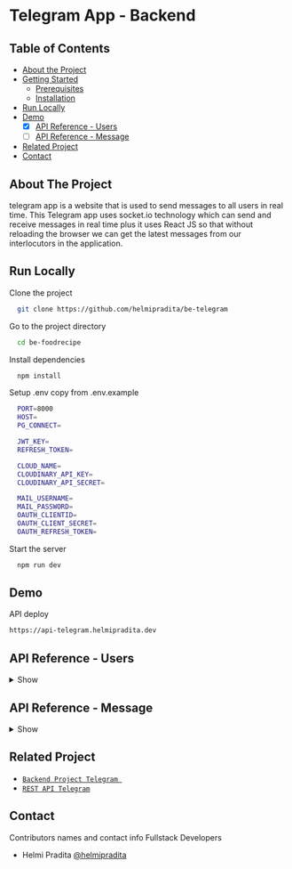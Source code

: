 # Telegram App - Backend

## Table of Contents

* [About the Project](#about-the-project)
* [Getting Started](#getting-started)
  * [Prerequisites](#prerequisites)
  * [Installation](#installation)
* [Run Locally](https://github.com/helmipradita/be-foodrecipe/edit/main/README.md#run-locally)
* [Demo](https://github.com/helmipradita/be-foodrecipe/edit/main/README.md#demo)
  *  [x] [API Reference - Users](#api-reference---users)
  *  [ ] [API Reference - Message](#api-reference---message)
* [Related Project](#related-project)
* [Contact](#contact)

## About The Project

telegram app is a website that is used to send messages to all users in real time. This Telegram app uses socket.io technology which can send and receive messages in real time plus it uses React JS so that without reloading the browser we can get the latest messages from our interlocutors in the application.

## Run Locally

Clone the project

```bash
  git clone https://github.com/helmipradita/be-telegram
```

Go to the project directory

```bash
  cd be-foodrecipe
```

Install dependencies

```bash
  npm install
```

Setup .env copy from .env.example

```bash
  PORT=8000
  HOST=
  PG_CONNECT=

  JWT_KEY=
  REFRESH_TOKEN=

  CLOUD_NAME=
  CLOUDINARY_API_KEY=
  CLOUDINARY_API_SECRET=

  MAIL_USERNAME=
  MAIL_PASSWORD=
  OAUTH_CLIENTID=
  OAUTH_CLIENT_SECRET=
  OAUTH_REFRESH_TOKEN=
```

Start the server

```bash
  npm run dev
```

## Demo

API deploy 

```bash
https://api-telegram.helmipradita.dev
```

## API Reference - Users

<details>
<summary>Show</summary>
<br>

#### Register

```
  POST /users/register
```

Field body form

| Field      | Type     | Description                     |
| :--------- | :------- | :------------------------------ |
| `name` | `string` | **Required**. name          |
| `email`    | `string` | **Required**. with format email |
| `password` | `string` | **Required**. password          |

Response 200

```json
{
  "success": true,
  "statusCode": 200,
  "data": {
    "email": "helmitest123@gmail.com"
  },
  "message": "register success please check your email"
}
```

#### Login

```
  POST /users/login
```

Field body form

| Field      | Type     | Description                     |
| :--------- | :------- | :------------------------------ |
| `email`    | `string` | **Required**. with format email |
| `password` | `string` | **Required**. password          |

Response 200

```json
{
  "success": true,
  "statusCode": 200,
  "data": {
    "id": "7d31d6e5-acbb-450e-8f81-966b91788b69",
    "username": "Helmi Pradita",
    "email": "helmipraditaa@gmail.com",
    "photo": "https://res.cloudinary.com/dnu5su7ft/image/upload/v1674072858/telegram-app/Group_1233_zwi1oy.png",
    "token": "eyJhbGciOiJIUzI1NiIsInR5cCI6IkpXVCJ9.eyJpZCI6IjdkMzFkNmU1LWFjYmItNDUwZS04ZjgxLTk2NmI5MTc4OGI2OSIsInVzZXJuYW1lIjoiSGVsbWkgUHJhZGl0YSIsImVtYWlsIjoiaGVsbWlwcmFkaXRhYUBnbWFpbC5jb20iLCJpYXQiOjE2NzQ0MzA5NTUsImV4cCI6MTY3NDQzNDU1NX0.DZ0MfjPAL_blE1Hd_c6BQy7Y7kDZxLJZ897FztYRNzc",
    "refreshToken": "eyJhbGciOiJIUzI1NiIsInR5cCI6IkpXVCJ9.eyJpZCI6IjdkMzFkNmU1LWFjYmItNDUwZS04ZjgxLTk2NmI5MTc4OGI2OSIsInVzZXJuYW1lIjoiSGVsbWkgUHJhZGl0YSIsImVtYWlsIjoiaGVsbWlwcmFkaXRhYUBnbWFpbC5jb20iLCJpYXQiOjE2NzQ0MzA5NTUsImV4cCI6MTY3NDUxNzM1NX0.vDJ6FTYxSRV-OyQUG-iperinVnxG1WBdL9BGUFJnAqc"
  },
  "message": "login success"
}
```

#### Edit profile user

```
  PUT /user/profile
```

Field auth

| Field    | Type     | Description                             |
| :------- | :------- | :-------------------------------------- |
| `bearer` | `string` | **Required**. token from response login |

Field body form

| Field      | Type     | Description            |
| :--------- | :------- | :--------------------- |
| `name` | `string` | **Required**. name |
| `email`     | `string` | **Required**. city     |
| `photo`    | `file`   | **Required**. photo    |

Response 200

```json
{
  "success": true,
  "statusCode": 200,
  "data": {
    "id": "7d31d6e5-acbb-450e-8f81-966b91788b69",
    "email": "helmipraditaa@gmail.com",
    "photo": "https://res.cloudinary.com/dnu5su7ft/image/upload/v1674072858/telegram-app/Group_1233_zwi1oy.png"
  },
  "message": "update data users success"
}
```

#### Get all users

```
  GET /users/all
```

Response 200

```json
{
  "success": true,
  "statusCode": 200,
  "data": [
    {
      "id": "c6ccebf5-99dc-4851-b910-4b40075d7739",
      "username": "halo helmi",
      "email": "halo@gmail.com",
      "password": "$2a$10$5xP2gEbwZeJjTKJls8xV3.vhkNwb7Fzbced4hTQwf6bVxgcgvZs4u",
      "photo": "https://res.cloudinary.com/dnu5su7ft/image/upload/v1672552579/default_profile.png"
    },
    {
      "id": "496f43b2-b462-4279-a340-18cbead5a092",
      "username": "Helmi 1",
      "email": "helmi1@gmail.com",
      "password": "$2a$10$qkIckXl/bwtNR71UJjHBzenCur9ZW9Ui7gq6Jif3SS38fCfM6eu6e",
      "photo": "https://res.cloudinary.com/dnu5su7ft/image/upload/v1672552579/default_profile.png"
    },
    {
      "id": "d20daaf7-4f7c-427a-b466-939c3c049db6",
      "username": "heihelmi",
      "email": "heihelmi@gmail.com",
      "password": "$2a$10$mP3LlKY3HDuONX7xiwhBt.DA0rG9k4MlpyziqXP6dERDlSaU6MHLi",
      "photo": "https://res.cloudinary.com/dnu5su7ft/image/upload/v1672552579/default_profile.png"
    },
    {
      "id": "b0230f6f-27d3-4f20-82d5-068ea43da40d",
      "username": "Helmi test",
      "email": "helmitest@gmail.com",
      "password": "$2a$10$sMHDtMGsTpqfWiVyDOICEOIJ12ZUGmty4VlvOYekTmn5HtsAaDvaW",
      "photo": "https://res.cloudinary.com/dnu5su7ft/image/upload/v1672552579/default_profile.png"
    },
    {
      "id": "85e853bc-b097-4a56-912d-7ee05b6bcf5f",
      "username": "Pradita",
      "email": "pradita@gmail.com",
      "password": "$2a$10$sMnkuN8fmCck6j9ZIybzbuV5zeA2RmX9MOCr7w3UB5Pytql9BauLq",
      "photo": "https://res.cloudinary.com/dnu5su7ft/image/upload/v1674072865/telegram-app/Mask_Group_meywk9.png"
    },
    {
      "id": "79ef4609-6f77-4fd8-9582-12dc011c79f5",
      "username": "Rizky",
      "email": "rizky@gmail.com",
      "password": "$2a$10$u8cdWL4UpFEH0nBxZbb9Ue4JnP9qcRSs3M5ogFncFw2Jd4yfR9tBC",
      "photo": "https://res.cloudinary.com/dnu5su7ft/image/upload/v1672552579/default_profile.png"
    },
    {
      "id": "ddeb07d9-e6b3-49ee-8341-4d269c180c0b",
      "username": "Rizky baru",
      "email": "rizkybaru@gmail.com",
      "password": "$2a$10$wCbUI1fhjkrJt7VBk1cdMOMRJp.U/HoJgdPQDVb7ue2Ujg6ya9Hwm",
      "photo": "https://res.cloudinary.com/dnu5su7ft/image/upload/v1672552579/default_profile.png"
    },
    {
      "id": "faae0509-e79a-4329-9bbc-1aa83b55ecae",
      "username": "rizkys",
      "email": "rizkys@gmail.com",
      "password": "$2a$10$j00JpEFrpBmmZdobHPbDI.UfMHc7Udwb768g5D6v1x/u5FTLWeUWa",
      "photo": "https://res.cloudinary.com/dnu5su7ft/image/upload/v1672552579/default_profile.png"
    },
    {
      "id": "0fa90151-8ca9-455a-900f-4534831cd211",
      "username": "Pradita",
      "email": "pradita1@gmail.com",
      "password": "$2a$10$i/qDURkDgou77o8CG3FQc.MSyv3SBqbAHmXHAYI1cQmn2IJ5QVv6C",
      "photo": "https://res.cloudinary.com/dnu5su7ft/image/upload/v1672552579/default_profile.png"
    },
    {
      "id": "e6c45bfb-76bc-4018-aa99-7db30deaab9b",
      "username": "Helmi 2",
      "email": "helmi2@gmail.com",
      "password": "$2a$10$jJ8FGw/M3L/VZU/WTVTrgey9c000FsflsNqVce1IF0A425gwxZZcm",
      "photo": "https://res.cloudinary.com/dnu5su7ft/image/upload/v1672552579/default_profile.png"
    },
    {
      "id": "10421a3d-0d6e-49d0-b8e6-04df33057c36",
      "username": "rizky",
      "email": "rizkysyahputra14045@gmail.com",
      "password": "$2a$10$lFVnCxiNWnhBjDmiv5RO7uE8CYSjFEnHVh0TNP3DlRhgY9TZhqi9u",
      "photo": "https://res.cloudinary.com/dnu5su7ft/image/upload/v1672552579/default_profile.png"
    },
    {
      "id": "548cb5ec-d19d-4cff-bec3-c501f76bb2b4",
      "username": "Hasanah",
      "email": "hasanaharumprimasari@gmail.com",
      "password": "$2a$10$iaZGCUmWIkRP37/VKwwrletHRS41DXGhghV/JBAV67uzJvuZ6xZQO",
      "photo": "https://res.cloudinary.com/dnu5su7ft/image/upload/v1672552579/default_profile.png"
    },
    {
      "id": "a26ed862-4853-457c-9717-34a51f098083",
      "username": "undefined",
      "email": "helmitest123@gmail.com",
      "password": "$2a$10$cgeI8mDXpFkEDYP6CU3cy.vP7Q3.JKSoWsc3t9FcbvcU2A5G1HAsS",
      "photo": "https://res.cloudinary.com/dnu5su7ft/image/upload/v1672552579/default_profile.png"
    },
    {
      "id": "7d31d6e5-acbb-450e-8f81-966b91788b69",
      "username": "undefined",
      "email": "helmipraditaa@gmail.com",
      "password": "$2a$10$Xha272UXuSX9CdfcrXxej.woW3eqZGqlhstEFVghwk/Hb3/AM8G/e",
      "photo": "https://res.cloudinary.com/dnu5su7ft/image/upload/v1674072858/telegram-app/Group_1233_zwi1oy.png"
    }
  ],
  "message": "get all users success"
}
```

#### Get all By id users

```
  GET /users/:id
```

Field auth

| Field    | Type     | Description                             |
| :------- | :------- | :-------------------------------------- |
| `bearer` | `string` | **Required**. token from response login |

Response 200

```json
{
  "success": true,
  "statusCode": 200,
  "data": [
    {
      "id": "c6ccebf5-99dc-4851-b910-4b40075d7739",
      "username": "halo helmi",
      "email": "halo@gmail.com",
      "password": "$2a$10$5xP2gEbwZeJjTKJls8xV3.vhkNwb7Fzbced4hTQwf6bVxgcgvZs4u",
      "photo": "https://res.cloudinary.com/dnu5su7ft/image/upload/v1672552579/default_profile.png"
    },
    {
      "id": "496f43b2-b462-4279-a340-18cbead5a092",
      "username": "Helmi 1",
      "email": "helmi1@gmail.com",
      "password": "$2a$10$qkIckXl/bwtNR71UJjHBzenCur9ZW9Ui7gq6Jif3SS38fCfM6eu6e",
      "photo": "https://res.cloudinary.com/dnu5su7ft/image/upload/v1672552579/default_profile.png"
    },
    {
      "id": "d20daaf7-4f7c-427a-b466-939c3c049db6",
      "username": "heihelmi",
      "email": "heihelmi@gmail.com",
      "password": "$2a$10$mP3LlKY3HDuONX7xiwhBt.DA0rG9k4MlpyziqXP6dERDlSaU6MHLi",
      "photo": "https://res.cloudinary.com/dnu5su7ft/image/upload/v1672552579/default_profile.png"
    },
    {
      "id": "b0230f6f-27d3-4f20-82d5-068ea43da40d",
      "username": "Helmi test",
      "email": "helmitest@gmail.com",
      "password": "$2a$10$sMHDtMGsTpqfWiVyDOICEOIJ12ZUGmty4VlvOYekTmn5HtsAaDvaW",
      "photo": "https://res.cloudinary.com/dnu5su7ft/image/upload/v1672552579/default_profile.png"
    },
    {
      "id": "85e853bc-b097-4a56-912d-7ee05b6bcf5f",
      "username": "Pradita",
      "email": "pradita@gmail.com",
      "password": "$2a$10$sMnkuN8fmCck6j9ZIybzbuV5zeA2RmX9MOCr7w3UB5Pytql9BauLq",
      "photo": "https://res.cloudinary.com/dnu5su7ft/image/upload/v1674072865/telegram-app/Mask_Group_meywk9.png"
    },
    {
      "id": "79ef4609-6f77-4fd8-9582-12dc011c79f5",
      "username": "Rizky",
      "email": "rizky@gmail.com",
      "password": "$2a$10$u8cdWL4UpFEH0nBxZbb9Ue4JnP9qcRSs3M5ogFncFw2Jd4yfR9tBC",
      "photo": "https://res.cloudinary.com/dnu5su7ft/image/upload/v1672552579/default_profile.png"
    },
    {
      "id": "ddeb07d9-e6b3-49ee-8341-4d269c180c0b",
      "username": "Rizky baru",
      "email": "rizkybaru@gmail.com",
      "password": "$2a$10$wCbUI1fhjkrJt7VBk1cdMOMRJp.U/HoJgdPQDVb7ue2Ujg6ya9Hwm",
      "photo": "https://res.cloudinary.com/dnu5su7ft/image/upload/v1672552579/default_profile.png"
    },
    {
      "id": "faae0509-e79a-4329-9bbc-1aa83b55ecae",
      "username": "rizkys",
      "email": "rizkys@gmail.com",
      "password": "$2a$10$j00JpEFrpBmmZdobHPbDI.UfMHc7Udwb768g5D6v1x/u5FTLWeUWa",
      "photo": "https://res.cloudinary.com/dnu5su7ft/image/upload/v1672552579/default_profile.png"
    },
    {
      "id": "0fa90151-8ca9-455a-900f-4534831cd211",
      "username": "Pradita",
      "email": "pradita1@gmail.com",
      "password": "$2a$10$i/qDURkDgou77o8CG3FQc.MSyv3SBqbAHmXHAYI1cQmn2IJ5QVv6C",
      "photo": "https://res.cloudinary.com/dnu5su7ft/image/upload/v1672552579/default_profile.png"
    },
    {
      "id": "e6c45bfb-76bc-4018-aa99-7db30deaab9b",
      "username": "Helmi 2",
      "email": "helmi2@gmail.com",
      "password": "$2a$10$jJ8FGw/M3L/VZU/WTVTrgey9c000FsflsNqVce1IF0A425gwxZZcm",
      "photo": "https://res.cloudinary.com/dnu5su7ft/image/upload/v1672552579/default_profile.png"
    },
    {
      "id": "10421a3d-0d6e-49d0-b8e6-04df33057c36",
      "username": "rizky",
      "email": "rizkysyahputra14045@gmail.com",
      "password": "$2a$10$lFVnCxiNWnhBjDmiv5RO7uE8CYSjFEnHVh0TNP3DlRhgY9TZhqi9u",
      "photo": "https://res.cloudinary.com/dnu5su7ft/image/upload/v1672552579/default_profile.png"
    },
    {
      "id": "548cb5ec-d19d-4cff-bec3-c501f76bb2b4",
      "username": "Hasanah",
      "email": "hasanaharumprimasari@gmail.com",
      "password": "$2a$10$iaZGCUmWIkRP37/VKwwrletHRS41DXGhghV/JBAV67uzJvuZ6xZQO",
      "photo": "https://res.cloudinary.com/dnu5su7ft/image/upload/v1672552579/default_profile.png"
    },
    {
      "id": "a26ed862-4853-457c-9717-34a51f098083",
      "username": "undefined",
      "email": "helmitest123@gmail.com",
      "password": "$2a$10$cgeI8mDXpFkEDYP6CU3cy.vP7Q3.JKSoWsc3t9FcbvcU2A5G1HAsS",
      "photo": "https://res.cloudinary.com/dnu5su7ft/image/upload/v1672552579/default_profile.png"
    }
  ],
  "message": "get all users success"
}
```


</details>

## API Reference - Message

<details>
<summary>Show</summary>
<br>

#### get all recipes

```
  GET /recipes/all
```

Response 200

```json
{
  "success": true,
  "statusCode": 200,
  "data": [
    {
      "id": "825057b5-7f1a-495e-86a0-329e2e9ee94e",
      "title": "Nasi Goreng",
      "ingredients": "Nasi putih, Bawang putih, Minyak Goreng, Penyedap rasa",
      "photo": "http://res.cloudinary.com/dnu5su7ft/image/upload/v1673501227/foodrecipe/gxucm71tmnpsedjlhgcc.jpg",
      "videos": "youtube.com",
      "user_id": "3d3c5f0c-1733-491a-baa6-c5990d1b2eb2",
      "author": "Helmi Pradita pradita",
      "created_at": "tuesday  , 10 January   2023",
      "updated_at": "thursday , 12 January   2023"
    },
    {
      "id": "f3b5229f-2caa-45cd-aa8b-77ade69a7e46",
      "title": "Soto ayam",
      "ingredients": "Bumbu soto instant, ayam goreng di suwir kecil kecil, telur rebus",
      "photo": "http://res.cloudinary.com/dnu5su7ft/image/upload/v1673501269/foodrecipe/u6bi7xhbt7xixhethfcw.jpg",
      "videos": "youtube.com",
      "user_id": "3d3c5f0c-1733-491a-baa6-c5990d1b2eb2",
      "author": "Helmi Pradita pradita",
      "created_at": "tuesday  , 10 January   2023",
      "updated_at": "thursday , 12 January   2023"
    },
    {
      "id": "978dcc2b-f787-44d2-bce8-dd9b6e9ff4d4",
      "title": "Kare ayam",
      "ingredients": "Bumbu kare ayam, minyak goreng, ayam rebus",
      "photo": "http://res.cloudinary.com/dnu5su7ft/image/upload/v1673501316/foodrecipe/kb7awormojvfoasggepx.png",
      "videos": "youtube.com",
      "user_id": "3d3c5f0c-1733-491a-baa6-c5990d1b2eb2",
      "author": "Helmi Pradita pradita",
      "created_at": "tuesday  , 10 January   2023",
      "updated_at": "thursday , 12 January   2023"
    },
    {
      "id": "c79762f0-4dfb-46f3-bd3b-17c62f9ccfb1",
      "title": "Salad ",
      "ingredients": "Tomat, buncis, kentag bawang putih\r\nGula, Garam",
      "photo": "http://res.cloudinary.com/dnu5su7ft/image/upload/v1673501163/foodrecipe/vzdh9u3mixqpoozef08u.png",
      "videos": "youtube.com",
      "user_id": "3d3c5f0c-1733-491a-baa6-c5990d1b2eb2",
      "author": "Helmi Pradita pradita",
      "created_at": "wednesday, 11 January   2023",
      "updated_at": "thursday , 12 January   2023"
    }
  ],
  "message": "get recipes success",
  "pagination": {
    "currentPage": 1,
    "limit": 4,
    "totalData": 9,
    "totalPage": 3
  }
}
```

#### Add recipes

```
  POST /recipes
```

Field auth

| Field   | Type     | Description                            |
| :------ | :------- | :------------------------------------- |
| `bearer` | `string` | **Required**. token from response login        |

Field body form

| Field   | Type     | Description                            |
| :------ | :------- | :------------------------------------- |
| `title` | `string` | **Required**. title        |
| `ingredients`   | `string` | **Required**. ingredients |
| `videos`   | `string` | **Required**. videos |
| `photo`   | `string` | **Required**. photo |

Response 200

```json
{
  "success": true,
  "statusCode": 200,
  "data": {
    "id": "dddfe2ee-3688-4e68-b73f-32bf66661732",
    "title": "Insert baru 7",
    "ingredients": "Tepung terigu",
    "videos": "youtube.com",
    "user_id": "34224357-1a26-4e09-8e97-898a4ad66af9",
    "photo": "http://res.cloudinary.com/dnu5su7ft/image/upload/v1673915955/foodrecipe/rt9fe46qkeqffqebxc0c.jpg"
  },
  "message": "insert recipe success"
}
```

#### Get my recipes

```
  GET /recipes
```
Field auth

| Field   | Type     | Description                            |
| :------ | :------- | :------------------------------------- |
| `bearer` | `string` | **Required**. token from response login        |

Response 200

```json
{
  "success": true,
  "statusCode": 200,
  "data": [
    {
      "id": "dddfe2ee-3688-4e68-b73f-32bf66661732",
      "title": "Insert baru 7",
      "ingredients": "Tepung terigu",
      "photo": "http://res.cloudinary.com/dnu5su7ft/image/upload/v1673915955/foodrecipe/rt9fe46qkeqffqebxc0c.jpg",
      "videos": "youtube.com",
      "user_id": "34224357-1a26-4e09-8e97-898a4ad66af9",
      "author": "Helmi Pradita update",
      "created_at": "tuesday  , 17 January   2023",
      "updated_at": "tuesday  , 17 January   2023"
    }
  ],
  "message": "get data recipes success"
}
```

#### Detail recipes by id

```
  GET /recipes/dddfe2ee-3688-4e68-b73f-32bf66661732
```
Field auth

| Field   | Type     | Description                            |
| :------ | :------- | :------------------------------------- |
| `bearer` | `string` | **Required**. token from response login        |


Response 200

```json
{
  "success": true,
  "statusCode": 200,
  "data": {
    "id": "c79762f0-4dfb-46f3-bd3b-17c62f9ccfb1",
    "title": "Salad ",
    "ingredients": "Tomat, buncis, kentag bawang putih\r\nGula, Garam",
    "photo": "http://res.cloudinary.com/dnu5su7ft/image/upload/v1673501163/foodrecipe/vzdh9u3mixqpoozef08u.png",
    "videos": "youtube.com",
    "user_id": "3d3c5f0c-1733-491a-baa6-c5990d1b2eb2",
    "author": "Helmi Pradita pradita",
    "created_at": "wednesday, 11 January   2023",
    "updated_at": "thursday , 12 January   2023"
  },
  "message": "get data recipes success"
}
```

#### Edit recipes

```
  PUT /recipes/dddfe2ee-3688-4e68-b73f-32bf66661732
```

Field auth

| Field   | Type     | Description                            |
| :------ | :------- | :------------------------------------- |
| `bearer` | `string` | **Required**. token from response login        |

Field body form

| Field   | Type     | Description                            |
| :------ | :------- | :------------------------------------- |
| `title` | `string` | **Required**. title        |
| `ingredients`   | `string` | **Required**. ingredients |
| `videos`   | `string` | **Required**. videos |
| `photo`   | `string` | **Required**. photo |

Field body form

| Field      | Type     | Description                     |
| :--------- | :------- | :------------------------------ |
| `email`    | `string` | **Required**. with format email |
| `password` | `string` | **Required**. password          |

Response 200

```json
{
  "success": true,
  "statusCode": 200,
  "data": {
    "id": "dddfe2ee-3688-4e68-b73f-32bf66661732",
    "title": "Insert baru 1 update1",
    "ingredients": "Tepung update",
    "videos": "youtube.com update",
    "photo": "http://res.cloudinary.com/dnu5su7ft/image/upload/v1673916081/foodrecipe/fyoqygiqegyye7t6stce.jpg"
  },
  "message": "Edit recipe success"
}
```

#### Delete recipes

```
  DELETE /recipes/0a93d647-4318-4c7f-bc00-08549aac80ba
```

Field auth

| Field    | Type     | Description                             |
| :------- | :------- | :-------------------------------------- |
| `bearer` | `string` | **Required**. token from response login |

Response 200

```json
{
  "success": true,
  "statusCode": 200,
  "message": "delete recipe success"
}
```

</details>

## Related Project
* [`Backend Project Telegram `](https://github.com/helmipradita/be-telegram)
* [`REST API Telegram`](https://api-telegram.helmipradita.dev)

## Contact

Contributors names and contact info Fullstack Developers

* Helmi Pradita [@helmipradita](https://github.com/helmipradita)
